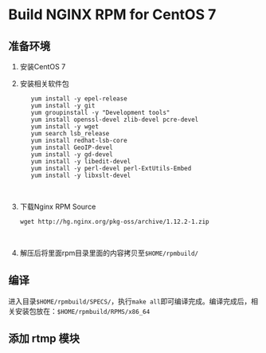 # Build NGINX RPM for CentOS 7



## 准备环境

1. 安装CentOS 7

2. 安装相关软件包

   ```
      yum install -y epel-release
      yum install -y git
      yum groupinstall -y "Development tools"
      yum install openssl-devel zlib-devel pcre-devel
      yum install -y wget
      yum search lsb_release
      yum install redhat-lsb-core
      yum install GeoIP-devel
      yum install -y gd-devel
      yum install -y libedit-devel
      yum install -y perl-devel perl-ExtUtils-Embed
      yum install -y libxslt-devel
   ```

   ​

3. 下载Nginx RPM Source

   ```
   wget http://hg.nginx.org/pkg-oss/archive/1.12.2-1.zip
   ```

   ​

4. 解压后将里面rpm目录里面的内容拷贝至`$HOME/rpmbuild/`



## 编译

进入目录`$HOME/rpmbuild/SPECS/`，执行`make all`即可编译完成。编译完成后，相关安装包放在：`$HOME/rpmbuild/RPMS/x86_64`



## 添加 rtmp 模块


